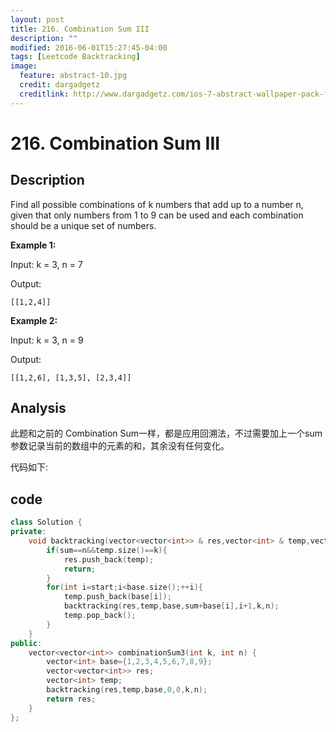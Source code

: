 ```yaml
---
layout: post
title: 216. Combination Sum III
description: ""
modified: 2016-06-01T15:27:45-04:00
tags: [Leetcode Backtracking]
image:
  feature: abstract-10.jpg
  credit: dargadgetz
  creditlink: http://www.dargadgetz.com/ios-7-abstract-wallpaper-pack-for-iphone-5-and-ipod-touch-retina/
---
```


# 216. Combination Sum III

## Description

Find all possible combinations of k numbers that add up to a number n, given that only numbers from 1 to 9 can be used and each combination should be a unique set of numbers.

**Example 1:**

Input: k = 3, n = 7

Output:

```
[[1,2,4]]

```
**Example 2:**

Input: k = 3, n = 9

Output:

```
[[1,2,6], [1,3,5], [2,3,4]]

```

## Analysis

此题和之前的 Combination Sum一样，都是应用回溯法，不过需要加上一个sum参数记录当前的数组中的元素的和，其余没有任何变化。

代码如下:

## code

```c++
class Solution {
private:
    void backtracking(vector<vector<int>> & res,vector<int> & temp,vector<int> & base,int sum,int start,int k,int n){
        if(sum==n&&temp.size()==k){
            res.push_back(temp);
            return;
        }
        for(int i=start;i<base.size();++i){
            temp.push_back(base[i]);
            backtracking(res,temp,base,sum+base[i],i+1,k,n);
            temp.pop_back();
        }
    }    
public:
    vector<vector<int>> combinationSum3(int k, int n) {
        vector<int> base={1,2,3,4,5,6,7,8,9};
        vector<vector<int>> res;
        vector<int> temp;
        backtracking(res,temp,base,0,0,k,n);
        return res;
    }
};
```
